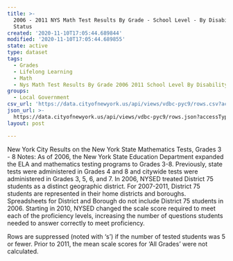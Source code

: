 ```yaml
---
title: >-
  2006 - 2011 NYS Math Test Results By Grade - School Level - By Disability
  Status
created: '2020-11-10T17:05:44.689844'
modified: '2020-11-10T17:05:44.689855'
state: active
type: dataset
tags:
  - Grades
  - Lifelong Learning
  - Math
  - Nys Math Test Results By Grade 2006 2011 School Level By Disability Status
groups:
  - Local Government
csv_url: 'https://data.cityofnewyork.us/api/views/vdbc-pyc9/rows.csv?accessType=DOWNLOAD'
json_url: >-
  https://data.cityofnewyork.us/api/views/vdbc-pyc9/rows.json?accessType=DOWNLOAD
layout: post

---
```

New York City Results on the New York State Mathematics Tests, Grades 3 - 8
Notes:
As of 2006, the New York State Education Department expanded the ELA and mathematics testing programs to Grades 3-8. Previously, state tests were administered in Grades 4 and 8 and citywide tests were administered in Grades 3, 5, 6, and 7.
In 2006, NYSED treated District 75 students as a distinct geographic district. For 2007-2011, District 75 students are represented in their home districts and boroughs. Spreadsheets for District and Borough do not include District 75 students in 2006.
Starting in 2010, NYSED changed the scale score required to meet each of the proficiency levels, increasing the number of questions students needed to answer correctly to meet proficiency.

Rows are suppressed (noted with ‘s’) if the number of tested students was 5 or fewer. 
Prior to 2011, the mean scale scores for ‘All Grades’ were not calculated.

